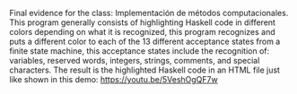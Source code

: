 Final evidence for the class: Implementación de métodos computacionales. This program generally consists of highlighting Haskell code in different colors depending on what it is recognized, this program recognizes and puts a different color to each of the 13 different acceptance states from a finite state machine, this acceptance states include the recognition of: variables, reserved words, integers, strings, comments, and special characters. The result is the highlighted Haskell code in an HTML file just like shown in this demo: https://youtu.be/5VeshOgQF7w
